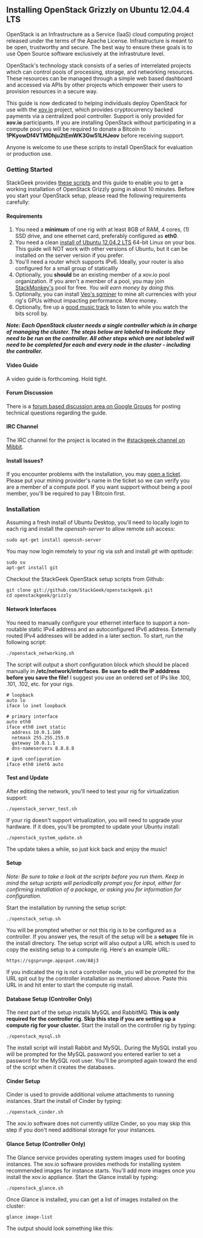 ## Installing OpenStack Grizzly on Ubuntu 12.04.4 LTS
OpenStack is an Infrastructure as a Service (IaaS) cloud computing project released under the terms of the Apache License.  Infrastructure is meant to be open, trustworthy and secure. The best way to ensure these goals is to use Open Source software exclusively at the infrastruture level.

OpenStack's technology stack consists of a series of interrelated projects which can control pools of processing, storage, and networking resources.  These resources can be managed through a simple web based dashboard and accessed via APIs by other projects which empower their users to provision resources in a secure way.

This guide is now dedicated to helping individuals deploy OpenStack for use with the [xov.io](https://github.com/stackmonkey/xovio-pool) project, which provides cryptocurrency backed payments via a centralized pool controller.  Support is only provided for **xov.io** participants.  If you are installing OpenStack without participating in a compute pool you will be required to donate a Bitcoin to **1PKyowDf4VTMDhju2tEmWK3Gw51LHJeov** before receiving support.

Anyone is welcome to use these scripts to install OpenStack for evaluation or production use.

### Getting Started
StackGeek provides [these scripts](https://github.com/StackGeek/openstackgeek) and this guide to enable you to get a working installation of OpenStack Grizzly going in about 10 minutes. Before you start your OpenStack setup, please read the following requirements carefully:

#### Requirements
1. You need a **minimum** of one rig with at least 8GB of RAM, 4 cores, (1) SSD drive, and one ethernet card, preferably configured as **eth0**.
2. You need a clean [install of Ubuntu 12.04.2 LTS](http://www.ubuntu.com/download/desktop) 64-bit Linux on your box.  This guide will NOT work with other versions of Ubuntu, but it can be installed on the server version if you prefer.
3. You'll need a router which supports IPv6. Ideally, your router is also configured for a small group of staticallly 
3. Optionally, you **should** be an existing member of a xov.io pool organization.  If you aren't a member of a pool, you may join [StackMonkey's](http://stackmonkey.com/) pool for free.  *You will earn money by doing this.*
4. Optionally, you can install [Veo's sgminer](https://github.com/veox/sgminer) to mine alt currencies with your rig's GPUs without impacting performance. More money.
5. Optionally, fire up a [good music track](https://soundcloud.com/skeewiff/sets/skeewiff-greatest-wiffs) to listen to while you watch the bits scroll by.

***Note: Each OpenStack cluster needs a single controller which is in charge of managing the cluster.  The steps below are labeled to indicate they need to be run on the controller.  All other steps which are not labeled will need to be completed for each and every node in the cluster - including the controller.*** 

#### Video Guide
A video guide is forthcoming.  Hold tight.

#### Forum Discussion
There is a [forum based discussion area on Google Groups](https://groups.google.com/forum/#!category-topic/stackgeek/openstack/zVVS4DgiJnI) for posting technical questions regarding the guide.

#### IRC Channel
The IRC channel for the project is located in the [#stackgeek channel on Mibbit](http://client00.chat.mibbit.com/#stackmonkey&server=irc.mibbit.net).

#### Install Issues?
If you encounter problems with the installation, you may [open a ticket](https://github.com/StackGeek/openstackgeek/issues).  Please put your mining provider's name in the ticket so we can verify you are a member of a compute pool.  If you want support without being a pool member, you'll be required to pay 1 Bitcoin first.

### Installation
Assuming a fresh install of Ubuntu Desktop, you'll need to locally login to each rig and install the *openssh-server* to allow remote *ssh* access:

    sudo apt-get install openssh-server
    
You may now login remotely to your rig via *ssh* and install *git* with *aptitude*:

	sudo su
    apt-get install git

Checkout the StackGeek OpenStack setup scripts from Github:

    git clone git://github.com/StackGeek/openstackgeek.git
    cd openstackgeek/grizzly

#### Network Interfaces
You need to manually configure your ethernet interface to support a non-routable static IPv4 address and an autoconfigured IPv6 address.  Externally routed IPv4 addresses will be added in a later section. To start, run the following script:

    ./openstack_networking.sh
    
The script will output a short configuration block which should be placed manually in **/etc/network/interfaces**.  **Be sure to edit the IP adddress before you save the file!**  I suggest you use an ordered set of IPs like .100, .101, .102, etc. for your rigs.

    # loopback
    auto lo
    iface lo inet loopback

    # primary interface
    auto eth0
    iface eth0 inet static
      address 10.0.1.100
      netmask 255.255.255.0
      gateway 10.0.1.1
      dns-nameservers 8.8.8.8

    # ipv6 configuration
    iface eth0 inet6 auto

#### Test and Update
After editing the network, you'll need to test your rig for virtualization support:

    ./openstack_server_test.sh
    
If your rig doesn't support virtualization, you will need to upgrade your hardware.  If it does, you'll be prompted to update your Ubuntu install:

    ./openstack_system_update.sh
    
The update takes a while, so just kick back and enjoy the music!

#### Setup
*Note: Be sure to take a look at the scripts before you run them.  Keep in mind the setup scripts will periodically prompt you for input, either for confirming installation of a package, or asking you for information for configuration.*

Start the installation by running the setup script:

    ./openstack_setup.sh
    
You will be prompted whether or not this rig is to be configured as a controller.  If you answer yes, the result of the setup will be a **setuprc** file in the install directory.  The setup script will also output a URL which is used to copy the existing setup to a compute rig.  Here's an example URL:

    https://sgsprunge.appspot.com/A8j3

If you indicated the rig is not a controller node, you will be prompted for the URL spit out by the controller installation as mentioned above.  Paste this URL in and hit enter to start the compute rig install.

#### Database Setup (Controller Only)
The next part of the setup installs MySQL and RabbitMQ.  **This is only required for the controller rig. Skip this step if you are setting up a compute rig for your cluster.** Start the install on the controller rig by typing:

    ./openstack_mysql.sh
    
The install script will install Rabbit and MySQL.  During the MySQL install you will be prompted for the MySQL password you entered earlier to set a password for the MySQL root user.  You'll be prompted again toward the end of the script when it creates the databases.

#### Cinder Setup
Cinder is used to provide additional volume attachments to running instances.  Start the install of Cinder by typing:

    ./openstack_cinder.sh
    
The xov.io software does not currently utilize Cinder, so you may skip this step if you don't need additional storage for your instances.

#### Glance Setup (Controller Only)
The Glance service provides operating system images used for booting instances.  The xov.io software provides methods for installing system recommended images for instance starts.  You'll add more images once you install the xov.io appliance.  Start the Glance install by typing:

    ./openstack_glance.sh
    
Once Glance is installed, you can get a list of images installed on the cluster:

    glance image-list
    
The output should look something like this:

    